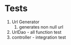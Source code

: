 # Tests

1. Url Generator
   1. generates non null url
1. UrlDao - all function test
1. controller - integration test